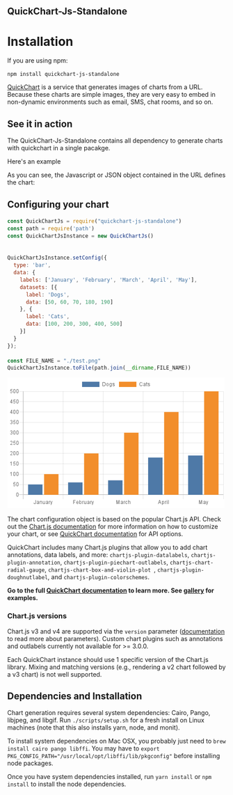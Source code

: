 QuickChart-Js-Standalone
---

# Installation

If you are using npm:

```
npm install quickchart-js-standalone
```


[QuickChart](https://quickchart.io/) is a service that generates images of charts from a URL.  Because these charts are simple images, they are very easy to embed in non-dynamic environments such as email, SMS, chat rooms, and so on.

## See it in action

The QuickChart-Js-Standalone contains all dependency to generate charts with quickchart in a single pacakge.



Here's an example 

As you can see, the Javascript or JSON object contained in the URL defines the chart:
## Configuring your chart

```js
const QuickChartJs = require("quickchart-js-standalone")
const path = require('path')
const QuickChartJsInstance = new QuickChartJs()


QuickChartJsInstance.setConfig({
  type: 'bar',
  data: {
    labels: ['January', 'February', 'March', 'April', 'May'],
    datasets: [{
      label: 'Dogs',
      data: [50, 60, 70, 180, 190]
    }, {
      label: 'Cats',
      data: [100, 200, 300, 400, 500]
    }]
  }
});

const FILE_NAME = "./test.png"
QuickChartJsInstance.toFile(path.join(__dirname,FILE_NAME))
```

![Bar Chart Output](./test.png "Output")





The chart configuration object is based on the popular Chart.js API.  Check out the [Chart.js documentation](https://www.chartjs.org/docs/2.9.4/charts/) for more information on how to customize your chart, or see [QuickChart documentation](https://quickchart.io/documentation#parameters) for API options.

QuickChart includes many Chart.js plugins that allow you to add chart annotations, data labels, and more: `chartjs-plugin-datalabels`, `chartjs-plugin-annotation`, `chartjs-plugin-piechart-outlabels`, `chartjs-chart-radial-gauge`, `chartjs-chart-box-and-violin-plot `, `chartjs-plugin-doughnutlabel`, and `chartjs-plugin-colorschemes`.

**Go to  the full [QuickChart documentation](https://quickchart.io/documentation) to learn more.  See [gallery](https://quickchart.io/gallery/) for examples.**


### Chart.js versions

Chart.js v3 and v4 are supported via the `version` parameter ([documentation](https://quickchart.io/documentation/) to read more about parameters).  Custom chart plugins such as annotations and outlabels currently not available for >= 3.0.0.

Each QuickChart instance should use 1 specific version of the Chart.js library.  Mixing and matching versions (e.g., rendering a v2 chart followed by a v3 chart) is not well supported.

## Dependencies and Installation

Chart generation requires several system dependencies: Cairo, Pango, libjpeg, and libgif.  Run `./scripts/setup.sh` for a fresh install on Linux machines (note that this also installs yarn, node, and monit).

To install system dependencies on Mac OSX, you probably just need to `brew install cairo pango libffi`.  You may have to `export PKG_CONFIG_PATH="/usr/local/opt/libffi/lib/pkgconfig"` before installing node packages.

Once you have system dependencies installed, run `yarn install` or `npm install` to install the node dependencies.
